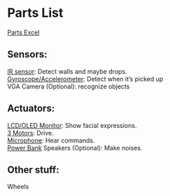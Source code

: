 # Parts List
[Parts Excel](/doc/parts.xlsx)

## Sensors:
[IR sensor](https://www.conrad.nl/nl/p/joy-it-sen-ky032ir-ir-zender-geschikt-voor-serie-arduino-bbc-micro-bit-raspberry-pi-1-stuk-s-2306254.html?utm_source=google&utm_medium=surfaces&utm_campaign=shopping-feed&utm_content=free-google-shopping-clicks&utm_term=2306254&utm_source=google&utm_medium=cpc&utm_campaign=NL+-+PMAX+-+Nonbrand+-+High&utm_id=17213980048&gad_source=1&gclid=Cj0KCQjwqIm_BhDnARIsAKBYcmtxKPBZ3wB7a56HW1Kniv0JdFNnxn3NaXW-wvnmEj8jNSHNbS7zSKkaAtaEEALw_wcB#productTechData): Detect walls and maybe drops.  
[Gyroscope/Accelerometer](https://www.conrad.nl/nl/p/joy-it-mpu6050-versnellingssensor-geschikt-voor-serie-bbc-micro-bit-arduino-raspberry-pi-rock-pi-banana-pi-c-cont-2136256.html#productTechData): Detect when it’s picked up  
VGA Camera (Optional): recognize objects  

## Actuators:
[LCD/OLED Monitor](https://nl.rs-online.com/web/p/lcd-monochrome-displays/0564422?gb=s): Show facial expressions.  
[3 Motors](https://nl.rs-online.com/web/p/dc-motors/2389709?gb=s): Drive.  
[Microphone](https://nl.rs-online.com/web/p/microphones/2836478?gb=s): Hear commands.  
[Power Bank](https://nl.rs-online.com/web/p/power-banks/2361454)
Speakers (Optional): Make noises.  

## Other stuff:
Wheels  
